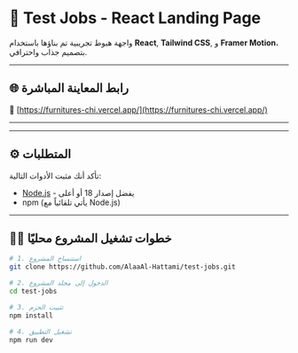 # 🚀 Test Jobs - React Landing Page

واجهة هبوط تجريبية تم بناؤها باستخدام **React**, **Tailwind CSS**, و **Framer Motion**، بتصميم جذاب واحترافي.

---

## 🌐 رابط المعاينة المباشرة

🔗 [https://furnitures-chi.vercel.app/](https://furnitures-chi.vercel.app/)

---



---

## ⚙️ المتطلبات

تأكد أنك مثبت الأدوات التالية:

- [Node.js](https://nodejs.org/) - يفضل إصدار 18 أو أعلى
- npm (يأتي تلقائياً مع Node.js)

---

## 🧑‍💻 خطوات تشغيل المشروع محليًا

```bash
# 1. استنساخ المشروع
git clone https://github.com/AlaaAl-Hattami/test-jobs.git

# 2. الدخول إلى مجلد المشروع
cd test-jobs

# 3. تثبيت الحزم
npm install

# 4. تشغيل التطبيق
npm run dev
